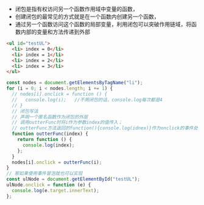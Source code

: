 - 闭包是指有权访问另一个函数作用域中变量的函数，
- 创建闭包的最常见的方式就是在一个函数内创建另一个函数，
- 通过另一个函数访问这个函数的局部变量，利用闭包可以突破作用链域，将函数内部的变量和方法传递到外部

```html
<ul id="testUL">
  <li> index = 0</li>
  <li> index = 1</li>
  <li> index = 2</li>
  <li> index = 3</li>
</ul>
```

```javascript
const nodes = document.getElementsByTagName("li");
for (i = 0; i < nodes.length; i += 1) {
  // nodes[i].onclick = function () {
  //   console.log(i);   //不用闭包的话，console.log每次都是4
  // }
  // 闭包写法
  // 声明一个匿名函数作为闭包的外层
  // 调用outterFunc时将i作为参数index的值传入；
  // outterFunc方法返回的function(){console.log(idnex)}作为onclick的事件处理函数
  function outterFunc(index) {
    return function () {
      console.log(index);
    };
  }
  nodes[i].onclick = outterFunc(i);
}
// 那如果使用事件冒泡就也可以实现
const ulNode = document.getElementById("testUL");
ulNode.onclick = function (e) {
  console.log(e.target.innerText);
};
```
